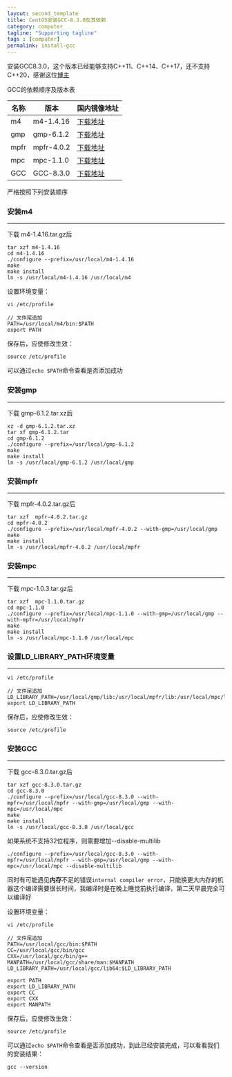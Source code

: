 ```yaml
---
layout: second_template
title: CentOS安装GCC-8.3.0及其依赖
category: computer
tagline: "Supporting tagline"
tags : [computer]
permalink: install-gcc
---
```


安装GCC8.3.0，这个版本已经能够支持C++11、C++14、C++17，还不支持C++20，感谢这位[博主](https://blog.csdn.net/Aquester/article/details/89735466)

GCC的依赖顺序及版本表

|名称|版本|国内镜像地址|
|--	|--	|--	|
|m4|m4-1.4.16|[下载地址](https://mirrors.tuna.tsinghua.edu.cn/gnu/m4/)|
|gmp|gmp-6.1.2|[下载地址](https://mirrors.tuna.tsinghua.edu.cn/gnu/gmp/)|
|mpfr|mpfr-4.0.2|[下载地址](https://mirrors.tuna.tsinghua.edu.cn/gnu/mpfr/)|
|mpc|mpc-1.1.0|[下载地址](https://mirrors.tuna.tsinghua.edu.cn/gnu/mpc/)|
|GCC|GCC-8.3.0|[下载地址](https://mirrors.tuna.tsinghua.edu.cn/gnu/gcc/gcc-8.3.0/)|

严格按照下列安装顺序

### 安装m4
--------------------------------------------------

下载 m4-1.4.16.tar.gz后

	tar xzf m4-1.4.16
	cd m4-1.4.16
	./configure --prefix=/usr/local/m4-1.4.16
	make
	make install
	ln -s /usr/local/m4-1.4.16 /usr/local/m4
	
设置环境变量：
	
	vi /etc/profile
	
	// 文件尾追加
	PATH=/usr/local/m4/bin:$PATH
	export PATH
	
保存后，应使修改生效：

	source /etc/profile
	
可以通过`echo $PATH`命令查看是否添加成功
	
### 安装gmp
--------------------------------------------------

下载 gmp-6.1.2.tar.xz后

	xz -d gmp-6.1.2.tar.xz
	tar xf gmp-6.1.2.tar
	cd gmp-6.1.2
	./configure --prefix=/usr/local/gmp-6.1.2
	make
	make install
	ln -s /usr/local/gmp-6.1.2 /usr/local/gmp
	
### 安装mpfr
--------------------------------------------------

下载 mpfr-4.0.2.tar.gz后

	tar xzf  mpfr-4.0.2.tar.gz
	cd mpfr-4.0.2
	./configure --prefix=/usr/local/mpfr-4.0.2 --with-gmp=/usr/local/gmp
	make
	make install
	ln -s /usr/local/mpfr-4.0.2 /usr/local/mpfr
	
### 安装mpc
--------------------------------------------------

下载 mpc-1.0.3.tar.gz后

	tar xzf  mpc-1.1.0.tar.gz
	cd mpc-1.1.0
	./configure --prefix=/usr/local/mpc-1.1.0 --with-gmp=/usr/local/gmp --with-mpfr=/usr/local/mpfr
	make
	make install
	ln -s /usr/local/mpc-1.1.0 /usr/local/mpc
	
### 设置LD_LIBRARY_PATH环境变量
--------------------------------------------------

	vi /etc/profile
	
	// 文件尾追加
	LD_LIBRARY_PATH=/usr/local/gmp/lib:/usr/local/mpfr/lib:/usr/local/mpc/lib:$LD_LIBRARY_PATH
	export LD_LIBRARY_PATH
	
保存后，应使修改生效：

	source /etc/profile
	
### 安装GCC
--------------------------------------------------

下载 gcc-8.3.0.tar.gz后

	tar xzf gcc-8.3.0.tar.gz
	cd gcc-8.3.0
	./configure --prefix=/usr/local/gcc-8.3.0 --with-mpfr=/usr/local/mpfr --with-gmp=/usr/local/gmp --with-mpc=/usr/local/mpc
	make
	make install
	ln -s /usr/local/gcc-8.3.0 /usr/local/gcc
	
如果系统不支持32位程序，则需要增加--disable-multilib

	./configure --prefix=/usr/local/gcc-8.3.0 --with-mpfr=/usr/local/mpfr --with-gmp=/usr/local/gmp --with-mpc=/usr/local/mpc --disable-multilib
	
同时有可能遇见**内存**不足的错误`internal compiler error`，只能换更大内存的机器这个编译需要很长时间，我编译时是在晚上睡觉前执行编译，第二天早晨完全可以编译好

设置环境变量：

	vi /etc/profile
		
	// 文件尾追加
	PATH=/usr/local/gcc/bin:$PATH
	CC=/usr/local/gcc/bin/gcc
	CXX=/usr/local/gcc/bin/g++
	MANPATH=/usr/local/gcc/share/man:$MANPATH
	LD_LIBRARY_PATH=/usr/local/gcc/lib64:$LD_LIBRARY_PATH
	
	export PATH
	export LD_LIBRARY_PATH
	export CC
	export CXX
	export MANPATH
		
保存后，应使修改生效：
	
	source /etc/profile
		
可以通过`echo $PATH`命令查看是否添加成功，到此已经安装完成，可以看看我们的安装结果：
	
	gcc --version
	

